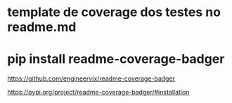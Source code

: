# template de coverage dos testes no readme.md

# pip install readme-coverage-badger

https://github.com/engineervix/readme-coverage-badger

https://pypi.org/project/readme-coverage-badger/#installation
